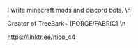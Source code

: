 I write minecraft mods and discord bots. \n

Creator of TreeBark+ [FORGE/FABRIC] \n

https://linktr.ee/nico_44
